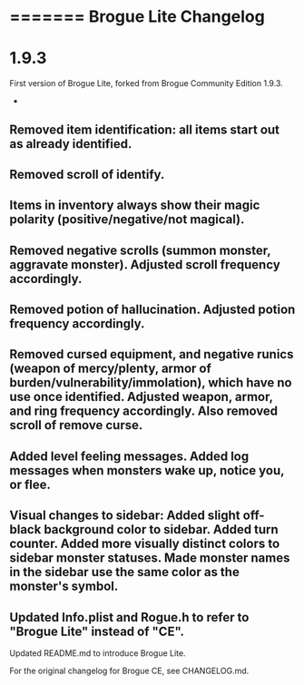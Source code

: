 =======
Brogue Lite Changelog
====

1.9.3
====
First version of Brogue Lite, forked from Brogue Community Edition 1.9.3.

-
Removed item identification: all items start out as already identified.
-
Removed scroll of identify.
-
Items in inventory always show their magic polarity (positive/negative/not magical).
-
Removed negative scrolls (summon monster, aggravate monster). Adjusted scroll frequency accordingly.
-
Removed potion of hallucination. Adjusted potion frequency accordingly.
-
Removed cursed equipment, and negative runics (weapon of mercy/plenty, armor of burden/vulnerability/immolation),
which have no use once identified. Adjusted weapon, armor, and ring frequency accordingly. Also removed scroll of remove curse.
-
Added level feeling messages.
Added log messages when monsters wake up, notice you, or flee.
-
Visual changes to sidebar: Added slight off-black background color to sidebar.
Added turn counter.
Added more visually distinct colors to sidebar monster statuses.
Made monster names in the sidebar use the same color as the monster's symbol.
-
Updated Info.plist and Rogue.h to refer to "Brogue Lite" instead of "CE".
-
Updated README.md to introduce Brogue Lite.



For the original changelog for Brogue CE, see CHANGELOG.md.
